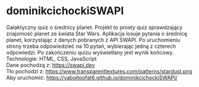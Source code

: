 # dominikcichockiSWAPI
Galaktyczny quiz o średnicy planet.
Projekt to prosty quiz sprawdzający znajomość planet ze świata Star Wars. Aplikacja losuje pytania o średnicę planet, korzystając z danych pobranych z API SWAPI.
Po uruchomieniu strony trzeba odpowiedzieć na 10 pytań, wybierając jedną z czterech odpowiedzi. Po zakończeniu quizu wyświetlany jest wynik końcowy.
Technologie: HTML, CSS, JavaScript  
Dane pochodzą z: https://swapi.dev  
Tło pochodzi z: https://www.transparenttextures.com/patterns/stardust.png
Aby uruchomić: https://yaboitoofat6.github.io/dominikcichockiSWAPI/
